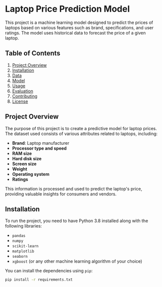 # Laptop Price Prediction Model

This project is a machine learning model designed to predict the prices of laptops based on various features such as brand, specifications, and user ratings. The model uses historical data to forecast the price of a given laptop.

## Table of Contents

1. [Project Overview](#project-overview)
2. [Installation](#installation)
3. [Data](#data)
4. [Model](#model)
5. [Usage](#usage)
6. [Evaluation](#evaluation)
7. [Contributing](#contributing)
8. [License](#license)

## Project Overview

The purpose of this project is to create a predictive model for laptop prices. The dataset used consists of various attributes related to laptops, including:

- **Brand**: Laptop manufacturer
- **Processor type and speed**
- **RAM size**
- **Hard disk size**
- **Screen size**
- **Weight**
- **Operating system**
- **Ratings**

This information is processed and used to predict the laptop's price, providing valuable insights for consumers and vendors.

## Installation

To run the project, you need to have Python 3.8 installed along with the following libraries:

- `pandas`
- `numpy`
- `scikit-learn`
- `matplotlib`
- `seaborn`
- `xgboost` (or any other machine learning algorithm of your choice)

You can install the dependencies using `pip`:

```bash
pip install -r requirements.txt


